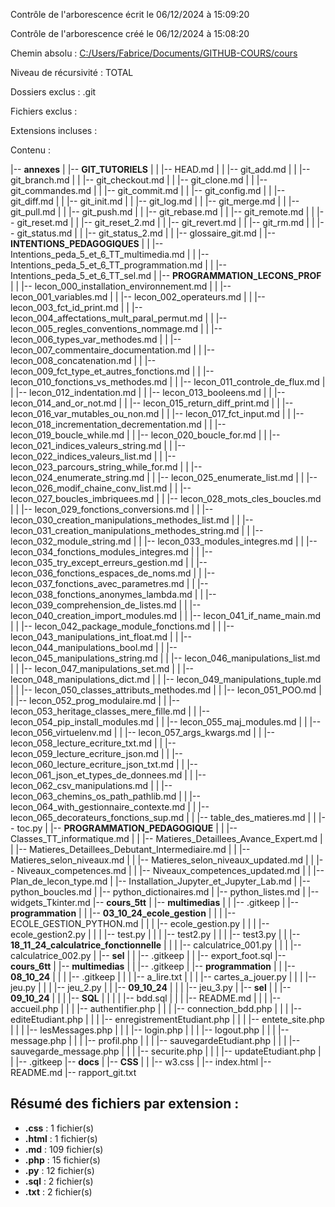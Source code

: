 Contrôle de l'arborescence écrit le 06/12/2024 à 15:09:20

Contrôle de l'arborescence créé le 06/12/2024 à 15:08:20

Chemin absolu : [C:/Users/Fabrice/Documents/GITHUB-COURS/cours](C:/Users/Fabrice/Documents/GITHUB-COURS/cours)

Niveau de récursivité : TOTAL

Dossiers exclus : .git

Fichiers exclus : 

Extensions incluses : 

Contenu :

|-- **annexes**
|   |-- **GIT_TUTORIELS**
|   |   |-- HEAD.md
|   |   |-- git_add.md
|   |   |-- git_branch.md
|   |   |-- git_checkout.md
|   |   |-- git_clone.md
|   |   |-- git_commandes.md
|   |   |-- git_commit.md
|   |   |-- git_config.md
|   |   |-- git_diff.md
|   |   |-- git_init.md
|   |   |-- git_log.md
|   |   |-- git_merge.md
|   |   |-- git_pull.md
|   |   |-- git_push.md
|   |   |-- git_rebase.md
|   |   |-- git_remote.md
|   |   |-- git_reset.md
|   |   |-- git_reset_2.md
|   |   |-- git_revert.md
|   |   |-- git_rm.md
|   |   |-- git_status.md
|   |   |-- git_status_2.md
|   |   |-- glossaire_git.md
|   |-- **INTENTIONS_PEDAGOGIQUES**
|   |   |-- Intentions_peda_5_et_6_TT_multimedia.md
|   |   |-- Intentions_peda_5_et_6_TT_programmation.md
|   |   |-- Intentions_peda_5_et_6_TT_sel.md
|   |-- **PROGRAMMATION_LECONS_PROF**
|   |   |-- lecon_000_installation_environnement.md
|   |   |-- lecon_001_variables.md
|   |   |-- lecon_002_operateurs.md
|   |   |-- lecon_003_fct_id_print.md
|   |   |-- lecon_004_affectations_mult_paral_permut.md
|   |   |-- lecon_005_regles_conventions_nommage.md
|   |   |-- lecon_006_types_var_methodes.md
|   |   |-- lecon_007_commentaire_documentation.md
|   |   |-- lecon_008_concatenation.md
|   |   |-- lecon_009_fct_type_et_autres_fonctions.md
|   |   |-- lecon_010_fonctions_vs_methodes.md
|   |   |-- lecon_011_controle_de_flux.md
|   |   |-- lecon_012_indentation.md
|   |   |-- lecon_013_booleens.md
|   |   |-- lecon_014_and_or_not.md
|   |   |-- lecon_015_return_diff_print.md
|   |   |-- lecon_016_var_mutables_ou_non.md
|   |   |-- lecon_017_fct_input.md
|   |   |-- lecon_018_incrementation_decrementation.md
|   |   |-- lecon_019_boucle_while.md
|   |   |-- lecon_020_boucle_for.md
|   |   |-- lecon_021_indices_valeurs_string.md
|   |   |-- lecon_022_indices_valeurs_list.md
|   |   |-- lecon_023_parcours_string_while_for.md
|   |   |-- lecon_024_enumerate_string.md
|   |   |-- lecon_025_enumerate_list.md
|   |   |-- lecon_026_modif_chaine_conv_list.md
|   |   |-- lecon_027_boucles_imbriquees.md
|   |   |-- lecon_028_mots_cles_boucles.md
|   |   |-- lecon_029_fonctions_conversions.md
|   |   |-- lecon_030_creation_manipulations_methodes_list.md
|   |   |-- lecon_031_creation_manipulations_methodes_string.md
|   |   |-- lecon_032_module_string.md
|   |   |-- lecon_033_modules_integres.md
|   |   |-- lecon_034_fonctions_modules_integres.md
|   |   |-- lecon_035_try_except_erreurs_gestion.md
|   |   |-- lecon_036_fonctions_espaces_de_noms.md
|   |   |-- lecon_037_fonctions_avec_parametres.md
|   |   |-- lecon_038_fonctions_anonymes_lambda.md
|   |   |-- lecon_039_comprehension_de_listes.md
|   |   |-- lecon_040_creation_import_modules.md
|   |   |-- lecon_041_if_name_main.md
|   |   |-- lecon_042_package_module_fonctions.md
|   |   |-- lecon_043_manipulations_int_float.md
|   |   |-- lecon_044_manipulations_bool.md
|   |   |-- lecon_045_manipulations_string.md
|   |   |-- lecon_046_manipulations_list.md
|   |   |-- lecon_047_manipulations_set.md
|   |   |-- lecon_048_manipulations_dict.md
|   |   |-- lecon_049_manipulations_tuple.md
|   |   |-- lecon_050_classes_attributs_methodes.md
|   |   |-- lecon_051_POO.md
|   |   |-- lecon_052_prog_modulaire.md
|   |   |-- lecon_053_heritage_classes_mere_fille.md
|   |   |-- lecon_054_pip_install_modules.md
|   |   |-- lecon_055_maj_modules.md
|   |   |-- lecon_056_virtuelenv.md
|   |   |-- lecon_057_args_kwargs.md
|   |   |-- lecon_058_lecture_ecriture_txt.md
|   |   |-- lecon_059_lecture_ecriture_json.md
|   |   |-- lecon_060_lecture_ecriture_json_txt.md
|   |   |-- lecon_061_json_et_types_de_donnees.md
|   |   |-- lecon_062_csv_manipulations.md
|   |   |-- lecon_063_chemins_os_path_pathlib.md
|   |   |-- lecon_064_with_gestionnaire_contexte.md
|   |   |-- lecon_065_decorateurs_fonctions_sup.md
|   |   |-- table_des_matieres.md
|   |   |-- toc.py
|   |-- **PROGRAMMATION_PEDAGOGIQUE**
|   |   |-- Classes_TT_informatique.md
|   |   |-- Matieres_Detaillees_Avance_Expert.md
|   |   |-- Matieres_Detaillees_Debutant_Intermediaire.md
|   |   |-- Matieres_selon_niveaux.md
|   |   |-- Matieres_selon_niveaux_updated.md
|   |   |-- Niveaux_competences.md
|   |   |-- Niveaux_competences_updated.md
|   |   |-- Plan_de_lecon_type.md
|   |-- Installation_Jupyter_et_Jupyter_Lab.md
|   |-- python_boucles.md
|   |-- python_dictionaires.md
|   |-- python_listes.md
|   |-- widgets_Tkinter.md
|-- **cours_5tt**
|   |-- **multimedias**
|   |   |-- .gitkeep
|   |-- **programmation**
|   |   |-- **03_10_24_ecole_gestion**
|   |   |   |-- ECOLE_GESTION_PYTHON.md
|   |   |   |-- ecole_gestion.py
|   |   |   |-- ecole_gestion2.py
|   |   |   |-- test.py
|   |   |   |-- test2.py
|   |   |   |-- test3.py
|   |   |-- **18_11_24_calculatrice_fonctionnelle**
|   |   |   |-- calculatrice_001.py
|   |   |   |-- calculatrice_002.py
|   |-- **sel**
|   |   |-- .gitkeep
|   |   |-- export_foot.sql
|-- **cours_6tt**
|   |-- **multimedias**
|   |   |-- .gitkeep
|   |-- **programmation**
|   |   |-- **08_10_24**
|   |   |   |-- .gitkeep
|   |   |   |-- a_lire.txt
|   |   |   |-- cartes_a_jouer.py
|   |   |   |-- jeu.py
|   |   |   |-- jeu_2.py
|   |   |-- **09_10_24**
|   |   |   |-- jeu_3.py
|   |-- **sel**
|   |   |-- **09_10_24**
|   |   |   |-- **SQL**
|   |   |   |   |-- bdd.sql
|   |   |   |-- README.md
|   |   |   |-- accueil.php
|   |   |   |-- authentifier.php
|   |   |   |-- connection_bdd.php
|   |   |   |-- editeEtudiant.php
|   |   |   |-- enregistrementEtudiant.php
|   |   |   |-- entete_site.php
|   |   |   |-- lesMessages.php
|   |   |   |-- login.php
|   |   |   |-- logout.php
|   |   |   |-- message.php
|   |   |   |-- profil.php
|   |   |   |-- sauvegardeEtudiant.php
|   |   |   |-- sauvegarde_message.php
|   |   |   |-- securite.php
|   |   |   |-- updateEtudiant.php
|   |   |-- .gitkeep
|-- **docs**
|   |-- **CSS**
|   |   |-- w3.css
|   |-- index.html
|-- README.md
|-- rapport_git.txt

## Résumé des fichiers par extension :

- **.css** : 1 fichier(s)
- **.html** : 1 fichier(s)
- **.md** : 109 fichier(s)
- **.php** : 15 fichier(s)
- **.py** : 12 fichier(s)
- **.sql** : 2 fichier(s)
- **.txt** : 2 fichier(s)

